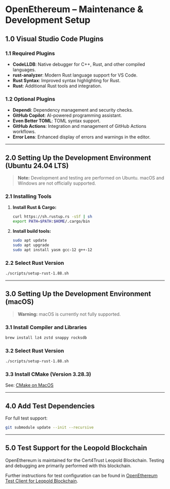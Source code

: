 # OpenEthereum – Maintenance & Development Setup

## 1.0 Visual Studio Code Plugins

### 1.1 Required Plugins

- **CodeLLDB**: Native debugger for C++, Rust, and other compiled languages.
- **rust-analyzer**: Modern Rust language support for VS Code.
- **Rust Syntax**: Improved syntax highlighting for Rust.
- **Rust**: Additional Rust tools and integration.

### 1.2 Optional Plugins

- **Dependi**: Dependency management and security checks.
- **GitHub Copilot**: AI-powered programming assistant.
- **Even Better TOML**: TOML syntax support.
- **GitHub Actions**: Integration and management of GitHub Actions workflows.
- **Error Lens**: Enhanced display of errors and warnings in the editor.

---

## 2.0 Setting Up the Development Environment (Ubuntu 24.04 LTS)

> **Note:** Development and testing are performed on Ubuntu. macOS and Windows are not officially supported.

### 2.1 Installing Tools

1. **Install Rust & Cargo:**

    ```bash
    curl https://sh.rustup.rs -sSf | sh
    export PATH=$PATH:$HOME/.cargo/bin
    ```

2. **Install build tools:**

    ```bash
    sudo apt update
    sudo apt upgrade
    sudo apt install yasm gcc-12 g++-12
    ```

### 2.2 Select Rust Version

```bash
./scripts/setup-rust-1.88.sh
```

---

## 3.0 Setting Up the Development Environment (macOS)

> **Warning:** macOS is currently not fully supported.

### 3.1 Install Compiler and Libraries

```bash
brew install lz4 zstd snappy rocksdb
```

### 3.2 Select Rust Version

```bash
./scripts/setup-rust-1.88.sh
```

### 3.3 Install CMake (Version 3.28.3)

See: [CMake on MacOS](https://gist.github.com/fscm/29fd23093221cf4d96ccfaac5a1a5c90)

---

## 4.0 Add Test Dependencies

For full test support:

```bash
git submodule update --init --recursive
```

---

## 5.0 Test Support for the Leopold Blockchain

OpenEthereum is maintained for the Cert4Trust Leopold Blockchain. Testing and debugging are primarily performed with this blockchain.

Further instructions for test configuration can be found in [OpenEthereum Test Client for Leopold Blockchain](.testing/README.md).
